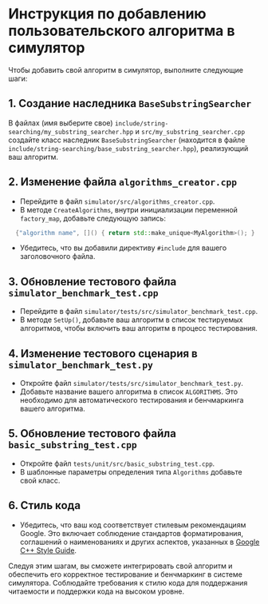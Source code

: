 # Инструкция по добавлению пользовательского алгоритма в симулятор

Чтобы добавить свой алгоритм в симулятор, выполните следующие шаги:

## 1. Создание наследника `BaseSubstringSearcher`

В файлах (имя выберите свое) `include/string-searching/my_substring_searcher.hpp` и `src/my_substring_searcher.cpp` создайте класс наследник `BaseSubstringSearcher` (находится в файле `include/string-searching/base_substring_searcher.hpp`), реализующий ваш алгоритм.

## 2. Изменение файла `algorithms_creator.cpp`

- Перейдите в файл `simulator/src/algorithms_creator.cpp`.
- В методе `CreateAlgorithms`, внутри инициализации переменной `factory_map`, добавьте следующую запись:
```cpp
  {"algorithm name", []() { return std::make_unique<MyAlgorithm>(); }
```

- Убедитесь, что вы добавили директиву `#include` для вашего заголовочного файла.

## 3. Обновление тестового файла `simulator_benchmark_test.cpp`

- Перейдите в файл `simulator/tests/src/simulator_benchmark_test.cpp`.
- В методе `SetUp()`, добавьте ваш алгоритм в список тестируемых алгоритмов, чтобы включить ваш алгоритм в процесс тестирования.

## 4. Изменение тестового сценария в `simulator_benchmark_test.py`

- Откройте файл `simulator/tests/src/simulator_benchmark_test.py`.
- Добавьте название вашего алгоритма в список `ALGORITHMS`. Это необходимо для автоматического тестирования и бенчмаркинга вашего алгоритма.

## 5. Обновление тестового файла `basic_substring_test.cpp`

- Откройте файл `tests/unit/src/basic_substring_test.cpp`.
- В шаблонные параметры определения типа `Algorithms` добавьте свой класс.

## 6. Стиль кода

- Убедитесь, что ваш код соответствует стилевым рекомендациям Google. Это включает соблюдение стандартов форматирования, соглашений о наименованиях и других аспектов, указанных в [Google C++ Style Guide](https://google.github.io/styleguide/cppguide.html).

Следуя этим шагам, вы сможете интегрировать свой алгоритм и обеспечить его корректное тестирование и бенчмаркинг в системе симулятора. Соблюдайте требования к стилю кода для поддержания читаемости и поддержки кода на высоком уровне.